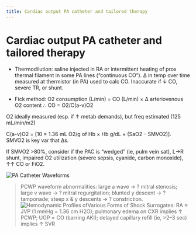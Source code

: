 ```yaml
---
title: Cardiac output PA catheter and tailored therapy
---
```

# Cardiac output PA catheter and tailored therapy

* Thermodilution: saline injected in RA or intermittent heating of prox thermal filament in some PA lines (“continuous CO”). ∆ in temp over time measured at thermistor (in PA) used to calc CO. Inaccurate if ↓ CO, severe TR, or shunt.

* Fick method: O2 consumption (L/min) = CO (L/min) × ∆ arteriovenous O2 content ∴ CO = O2/C(a-v)O2

O2 ideally measured (esp. if ↑ metab demands), but freq estimated (125 mL/min/m2)

C(a-v)O2 = [10 × 1.36 mL O2/g of Hb × Hb g/dL × (SaO2 – SMVO2)]. SMVO2 is key var that ∆s.

If SMVO2 >80%, consider if the PAC is “wedged” (ie, pulm vein sat), L→R shunt, impaired O2 utilization (severe sepsis, cyanide, carbon monoxide), ↑↑ CO or FiO2.

![PA Catheter Waveforms](https://i.imgur.com/Al3Rg4Z.png)
> PCWP waveform abnormalities: large a wave → ? mitral stenosis; large v wave → ? mitral regurgitation; blunted y descent → ? tamponade; steep x & y descents → ? constriction.
![Hemodynamic Profiles ofVarious Forms of Shock](https://i.imgur.com/PXGxKIA.png)
Surrogates: RA ≈ JVP (1 mmHg = 1.36 cm H2O); pulmonary edema on CXR implies ↑ PCWP; UOP ∝ CO (barring AKI); delayed capillary refill (ie, >2–3 sec) implies ↑ SVR

